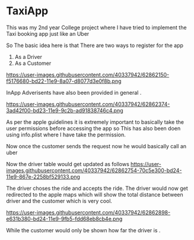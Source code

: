 # TaxiApp
This was my 2nd year College project where I have tried to implement the Taxi booking app just like an Uber



So The basic idea here is that There are two ways to register for the app 
1) As a Driver
2) As a Customer

https://user-images.githubusercontent.com/40337942/62862150-f5176680-bd22-11e9-8a07-d8077d3e0f8b.png

InApp Adverisents have also been provided in general .

https://user-images.githubusercontent.com/40337942/62862374-3ad42f00-bd23-11e9-9c2b-ad91838746c4.png

As per the apple guidelines it is extremely important to basically take the user permissions before accessing the app so This has also been doen using info.plist where I have take the permission.


Now once the customer sends the request now he would basically call an uber

Now the driver table would get updated as follows
https://user-images.githubusercontent.com/40337942/62862754-70c5e300-bd24-11e9-867e-2258bf529133.png

The driver choses the ride and accepts the ride.
The driver would now get redirected to the apple maps  which will show the total distance between driver and the customer which is very cool.

https://user-images.githubusercontent.com/40337942/62862898-e631b380-bd24-11e9-9fb5-fdd68eb8cb4e.png



While the customer would only be shown how far the driver is .

